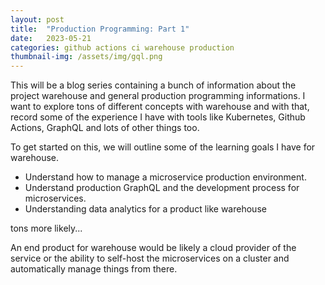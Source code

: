 ```yaml
---
layout: post
title:  "Production Programming: Part 1"
date:   2023-05-21
categories: github actions ci warehouse production
thumbnail-img: /assets/img/gql.png
---
```


This will be a blog series containing a bunch of information about the project warehouse and general production programming informations. I want to explore tons of different concepts with warehouse
and with that, record some of the experience I have with tools like Kubernetes, Github Actions, GraphQL and lots of other things too.

To get started on this, we will outline some of the learning goals I have for warehouse.

- Understand how to manage a microservice production environment.
- Understand production GraphQL and the development process for microservices.
- Understanding data analytics for a product like warehouse

tons more likely...


An end product for warehouse would be likely a cloud provider of the service or the ability to self-host the microservices on a cluster and automatically manage things from there.

